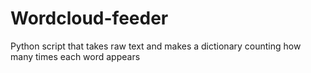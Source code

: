 # Wordcloud-feeder
Python script that takes raw text and makes a dictionary counting how many times each word appears
